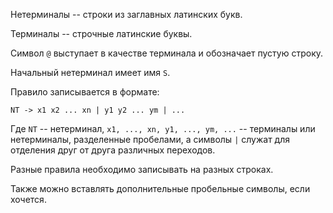 Нетерминалы -- строки из заглавных латинских букв.

Терминалы -- строчные латинские буквы.

Символ `@` выступает в качестве терминала и обозначает пустую строку.

Начальный нетерминал имеет имя `S`.

Правило записывается в формате:

`NT -> x1 x2 ... xn | y1 y2 ... ym | ...`

Где `NT` -- нетерминал, `x1, ..., xn, y1, ..., ym, ...` -- терминалы или нетерминалы, разделенные пробелами,
а символы `|` служат для отделения друг от друга различных переходов.

Разные правила необходимо записывать на разных строках.

Также можно вставлять дополнительные пробельные символы, если хочется.
